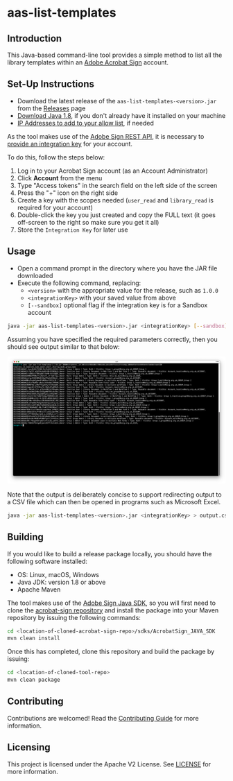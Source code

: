 # aas-list-templates

## Introduction

This Java-based command-line tool provides a simple method to list all the library templates within an [Adobe Acrobat Sign](https://www.adobe.com/sign.html) account.

## Set-Up Instructions

+ Download the latest release of the `aas-list-templates-<version>.jar` from the [Releases](https://git.corp.adobe.com/sign-acs/aas-list-templates/releases) page
+ [Download Java 1.8](https://www.oracle.com/java/technologies/javase/javase8-archive-downloads.html), if you don't already have it installed on your machine
+ [IP Addresses to add to your allow list](https://helpx.adobe.com/sign/system-requirements.html#IPs), if needed

As the tool makes use of the [Adobe Sign REST API](https://secure.adobesign.com/public/docs/restapi/v6), it is necessary to [provide an integration key](https://helpx.adobe.com/sign/kb/how-to-create-an-integration-key.html) for your account.

To do this, follow the steps below:

1. Log in to your Acrobat Sign account (as an Account Administrator)
2. Click **Account** from the menu
3. Type "Access tokens" in the search field on the left side of the screen
4. Press the "+" icon on the right side
5. Create a key with the scopes needed (`user_read` and `library_read` is required for your account)
6. Double-click the key you just created and copy the FULL text (it goes off-screen to the right so make sure you get it all)
7. Store the `Integration Key` for later use

## Usage

+ Open a command prompt in the directory where you have the JAR file downloaded
+ Execute the following command, replacing:
  + `<version>` with the appropriate value for the release, such as `1.0.0`
  + `<integrationKey>` with your saved value from above
  + `[--sandbox]` optional flag if the integration key is for a Sandbox account

```sh
java -jar aas-list-templates-<version>.jar <integrationKey> [--sandbox]
```

Assuming you have specified the required parameters correctly, then you should see output similar to that below:

![Sample Output](/images/example-usage.png)

Note that the output is deliberately concise to support redirecting output to a CSV file which can then be opened in programs such as Microsoft Excel.

```sh
java -jar aas-list-templates-<version>.jar <integrationKey> > output.csv
```

## Building

If you would like to build a release package locally, you should have the following software installed:

+ OS: Linux, macOS, Windows
+ Java JDK: version 1.8 or above
+ Apache Maven

The tool makes use of the [Adobe Sign Java SDK](https://opensource.adobe.com/acrobat-sign/sdks/java.html), so you will first need to clone the [acrobat-sign repository](https://github.com/adobe/acrobat-sign) and install the package into your Maven repository by issuing the following commands:

```sh
cd <location-of-cloned-acrobat-sign-repo>/sdks/AcrobatSign_JAVA_SDK
mvn clean install
```

Once this has completed, clone this repository and build the package by issuing:

```sh
cd <location-of-cloned-tool-repo>
mvn clean package
```

## Contributing
Contributions are welcomed! Read the [Contributing Guide](CODE_OF_CONDUCT.md) for more information.

## Licensing
This project is licensed under the Apache V2 License. See [LICENSE](LICENSE) for more information.